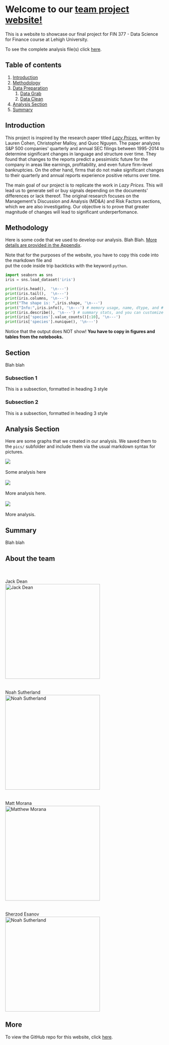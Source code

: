 # Welcome to our [team project website!](https://jdean53.github.io/px_lazy/)

This is a website to showcase our final project for FIN 377 - Data Science for Finance course at Lehigh University.

To see the complete analysis file(s) click [here](https://github.com/julioveracruz/testwebsite/blob/main/notebooks/example.ipynb).

## Table of contents
1. [Introduction](#introduction)
2. [Methodology](#meth)
3. [Data Preparation](#section2)
    1. [Data Grab](#subsec2-1)
    2. [Data Clean](#subsec2-2)
4. [Analysis Section](#section3)
5. [Summary](#summary)

## Introduction  <a name="introduction"></a>

This project is inspired by the research paper titled [*Lazy Prices*](https://papers.ssrn.com/sol3/papers.cfm?abstract_id=1658471), written by Lauren Cohen, Christopher Malloy, and Quoc Nguyen. The paper analyzes S&P 500 companies' quarterly and annual SEC filings between 1995-2014 to determine significant changes in language and structure over time. They found that changes to the reports predict a pessimistic future for the company in areas like earnings, profitability, and even future firm-level bankruptcies. On the other hand, firms that do not make significant changes to their quarterly and annual reports experience positive returns over time.

The main goal of our project is to replicate the work in *Lazy Prices.* This will lead us to generate sell or buy signals depending on the documents' differences or lack thereof.  The original research focuses on the Management's Discussion and Analysis (MD&A) and Risk Factors sections, which we are also investigating. Our objective is to prove that greater magnitude of changes will lead to significant underperfomance.

## Methodology <a name="meth"></a>

Here is some code that we used to develop our analysis. Blah Blah. [More details are provided in the Appendix](page2).
 
Note that for the purposes of the website, you have to copy this code into the markdown file and  
put the code inside trip backticks with the keyword `python`.

```python
import seaborn as sns 
iris = sns.load_dataset('iris') 

print(iris.head(),  '\n---')
print(iris.tail(),  '\n---')
print(iris.columns, '\n---')
print("The shape is: ",iris.shape, '\n---')
print("Info:",iris.info(), '\n---') # memory usage, name, dtype, and # of non-null obs (--> # of missing obs) per variable
print(iris.describe(), '\n---') # summary stats, and you can customize the list!
print(iris['species'].value_counts()[:10], '\n---')
print(iris['species'].nunique(), '\n---')
```

Notice that the output does NOT show! **You have to copy in figures and tables from the notebooks.**

## Section <a name="section2"></a>
Blah blah

### Subsection 1 <a name="subsec2-1"></a>
This is a subsection, formatted in heading 3 style

### Subsection 2 <a name="subsec2-2"></a>
This is a subsection, formatted in heading 3 style

## Analysis Section <a name="section3"></a>

Here are some graphs that we created in our analysis. We saved them to the `pics/` subfolder and include them via the usual markdown syntax for pictures.

![](pics/plot1.png)
<br><br>
Some analysis here
<br><br>
![](pics/plot2.png)
<br><br>
More analysis here.
<br><br>
![](pics/plot3.png)
<br><br>
More analysis.

## Summary <a name="summary"></a>

Blah blah



## About the team
<br><br>
Jack Dean
<br>
<img src="pics/Jack.jpg" alt="Jack Dean" width="300"/>
<br><br><br>
Noah Sutherland
<br>
<img src="pics/Noah.jpg" alt="Noah Sutherland" width="300"/>
<br><br><br>
Matt Morana
<br>
<img src="pics/Matt.jpg" alt="Matthew Morana" width="300"/>
<br><br><br>
Sherzod Esanov
<br>
<img src="pics/Sher1.jpg" alt="Noah Sutherland" width="300"/>
<br>


## More 

To view the GitHub repo for this website, click [here](https://github.com/donbowen/teamproject).
